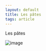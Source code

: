 ```yaml
---
layout: default
title: Les pâtes
tags: article
---
```

Les pâtes

![image](https://damii-en.github.io/images/.jpg)
